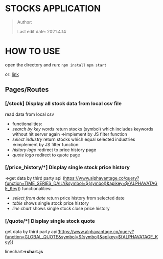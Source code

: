 # STOCKS APPLICATION
> Author: 
> 
> Last edit date: 2021.4.14


# HOW TO USE
open the directory and run:
`npm install`
`npm start`

or:
[link](https://stock-application-5wfmwibxh-jubi33717f.vercel.app/)

## Pages/Routes
### [/stock] Display all stock data from local csv file

read data from local csv

* functionalities:
*  _search by key words_ return stocks (symbol) which includes keywords without hit server again
=>implement by JS filter function
*  _select industry_ return stocks which equal selected industries
=>implement by JS filter function
*  _history logo_ redirect to price history page
*  _quote logo_ redirect to quote page

### [/price_history/*] Display single stock price history
=>get data by third party api (https://www.alphavantage.co/query?function=TIME_SERIES_DAILY&symbol=${symbol}&apikey=${ALPHAVATAGE_Key})
functionalities:
*  _select from date_ return price history from selected date
*  _table_ shows single stock price history
*  _line chart_ shows single stock close price history

### [/quote/*] Display single stock quote 
get data by third party api(https://www.alphavantage.co/query?function=GLOBAL_QUOTE&symbol=${symbol}&apikey=${ALPHAVATAGE_Key})



linechart=>**chart.js**
